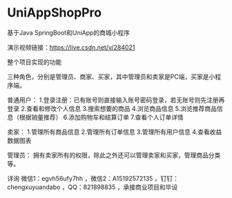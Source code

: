 # UniAppShopPro
 基于Java SpringBoot和UniApp的商城小程序

演示视频链接：https://live.csdn.net/v/284021

整个项目实现的功能

三种角色，分别是管理员、商家、买家，其中管理员和卖家是PC端，买家是小程序端。

普通用户：
1.登录注册：已有账号则直接输入账号密码登录，若无账号则先注册再登录
2.查看和修改个人信息
3.搜索想要的商品
4.浏览商品信息
5.浏览推荐商品信息（根据销量推荐）
6.添加购物车和结算订单
7.查看个人订单详情

卖家：
1.管理所有商品信息
2.管理所有订单信息
3.管理所有用户信息
4.查看收益数据图表

管理员：
拥有卖家所有的权限，除此之外还可以管理卖家和买家，管理商品分类等。

详询 微信1：egvh56ufy7hh ，微信2：A15192572135 ，钉钉：chengxuyuandabo ，QQ：821898835 ，承接商业项目和毕设
